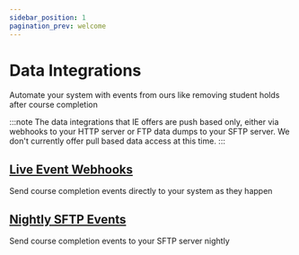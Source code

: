 ```yaml
---
sidebar_position: 1
pagination_prev: welcome
---
```


# Data Integrations

Automate your system with events from ours like removing student holds after course completion

:::note
The data integrations that IE offers are push based only, either via webhooks to your HTTP server or FTP data dumps to your SFTP server. We don't currently offer pull based data access at this time.
:::

<div className="row margin-top--lg">

<div className="col col--6">

## [Live Event Webhooks](./webhooks)

Send course completion events directly to your system as they happen

</div>

<div className="col col--6">

## [Nightly SFTP Events](./sftp)

Send course completion events to your SFTP server nightly

</div>

</div>
